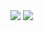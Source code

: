 <div>
  <!-- GitHub Stats Card --> 
  <img align=top src="https://github-readme-stats.vercel.app/api?username=Buried-In-Code&count_private=true&show_icons=true&theme=dracula" />
  <!-- GitHub Top Language Card -->
  <img align=top src="https://github-readme-stats.vercel.app/api/top-langs?username=Buried-In-Code&langs_count=6&layout=compact&theme=dracula" />
</div>
